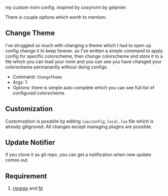 my custom nvim config. inspired by cosynvim by gelpnier.

There is couple options which worth to mention:

## Change Theme

I've struggled so much with changing a theme which I had to open up config change it to keep forever. so I've written a simple command to apply config for specific colorscheme, then change colorscheme and store it to a file which you can load your nvim and you can see you have changed your colorscheme permanantly without doing configs.

- Command: `ChangeTheme`
- Args: 1
- Options: there is simple auto complete which you can see full list of configured colorscheme.

## Customization

Customization is possbile by editing `lua/config_local.lua` file which is already gitignored. All changes except managing plugins are possible.

## Update Notifier

if you clone it as git repo, you can get a notification when new update comes out.

## Requirement

1. [ripgrep](https://github.com/BurntSushi/ripgrep) and [fd](https://github.com/sharkdp/fd)
